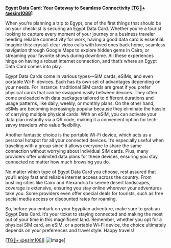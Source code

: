 **Egypt Data Card: Your Gateway to Seamless Connectivity [[TG💪+ @esim1088](https://t.me/s/esim1088)]**

When you’re planning a trip to Egypt, one of the first things that should be on your checklist is securing an Egypt Data Card. Whether you're a tourist looking to capture every moment of your journey or a business traveler needing reliable connectivity for work, having a good data card is essential. Imagine this: crystal-clear video calls with loved ones back home, seamless navigation through Google Maps to explore hidden gems in Cairo, or streaming your favorite shows during downtime. All these experiences hinge on having a robust internet connection, and that’s where an Egypt Data Card comes into play.

Egypt Data Cards come in various types—SIM cards, eSIMs, and even portable Wi-Fi devices. Each has its own set of advantages depending on your needs. For instance, traditional SIM cards are great if you prefer physical cards that can be swapped easily between devices. They often come preloaded with data packages tailored to different durations and usage patterns, like daily, weekly, or monthly plans. On the other hand, eSIMs are becoming increasingly popular because they eliminate the hassle of carrying multiple physical cards. With an eSIM, you can activate your data plan instantly via a QR code, making it a convenient option for tech-savvy travelers who value flexibility.

Another fantastic choice is the portable Wi-Fi device, which acts as a personal hotspot for all your connected devices. It’s especially useful when traveling with a group since it allows everyone to share the same connection without worrying about individual SIM cards. Plus, many providers offer unlimited data plans for these devices, ensuring you stay connected no matter how much browsing you do.

No matter which type of Egypt Data Card you choose, rest assured that you’ll enjoy fast and reliable internet access across the country. From bustling cities like Cairo and Alexandria to serene desert landscapes, coverage is extensive, ensuring you stay online wherever your adventures take you. Some providers even offer special deals for tourists, such as free social media access or discounted rates for roaming.

So, before you embark on your Egyptian adventure, make sure to grab an Egypt Data Card. It’s your ticket to staying connected and making the most out of your time in this magnificent land. Remember, whether you opt for a physical SIM card, an eSIM, or a portable Wi-Fi device, the choice ultimately depends on your preferences and travel style. Happy travels!

[[TG💪+ @esim1088](https://t.me/s/esim1088) ![Image](https://i.postimg.cc/Y0z9fWf4/image.png)]